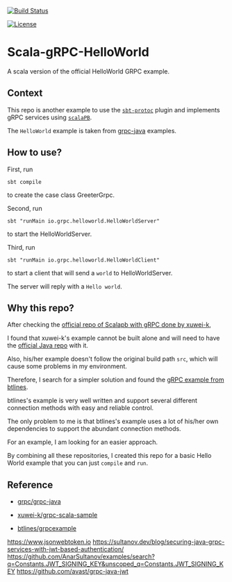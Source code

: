 [![Build Status](https://travis-ci.org/Wei-1/Scala-gRPC-HelloWorld.svg?branch=master)](https://travis-ci.org/Wei-1/Scala-gRPC-HelloWorld)

[![License](https://img.shields.io/:license-MIT-blue.svg)](https://opensource.org/licenses/MIT)

# Scala-gRPC-HelloWorld

A scala version of the official HelloWorld GRPC example.

## Context

This repo is another example to use the [`sbt-protoc`](https://github.com/thesamet/sbt-protoc) plugin and implements gRPC services using [`scalaPB`](https://github.com/scalapb/ScalaPB).

The `HelloWorld` example is taken from [grpc-java](https://github.com/grpc/grpc-java) examples.

## How to use?

First, run

```
sbt compile
```

to create the case class GreeterGrpc.

Second, run

```
sbt "runMain io.grpc.helloworld.HelloWorldServer"
```

to start the HelloWorldServer.

Third, run

```
sbt "runMain io.grpc.helloworld.HelloWorldClient"
```

to start a client that will send a `world` to HelloWorldServer.

The server will reply with a `Hello world`.

## Why this repo?

After checking the [official repo of Scalapb with gRPC done by xuwei-k](https://github.com/xuwei-k/grpc-scala-sample),

I found that xuwei-k's example cannot be built alone and will need to have the [official Java repo](https://github.com/grpc/grpc-java) with it.

Also, his/her example doesn't follow the original build path `src`, which will cause some problems in my environment.

Therefore, I search for a simpler solution and found the [gRPC example from btlines](https://github.com/btlines/grpcexample).

btlines's example is very well written and support several different connection methods with easy and reliable control.

The only problem to me is that btlines's example uses a lot of his/her own dependencies to support the abundant connection methods.

For an example, I am looking for an easier approach.

By combining all these repositories, I created this repo for a basic Hello World example that you can just `compile` and `run`.

## Reference

 - [grpc/grpc-java](https://github.com/grpc/grpc-java)

 - [xuwei-k/grpc-scala-sample](https://github.com/xuwei-k/grpc-scala-sample)

 - [btlines/grpcexample](https://github.com/btlines/grpcexample)


https://www.jsonwebtoken.io
https://sultanov.dev/blog/securing-java-grpc-services-with-jwt-based-authentication/
https://github.com/AnarSultanov/examples/search?q=Constants.JWT_SIGNING_KEY&unscoped_q=Constants.JWT_SIGNING_KEY
https://github.com/avast/grpc-java-jwt